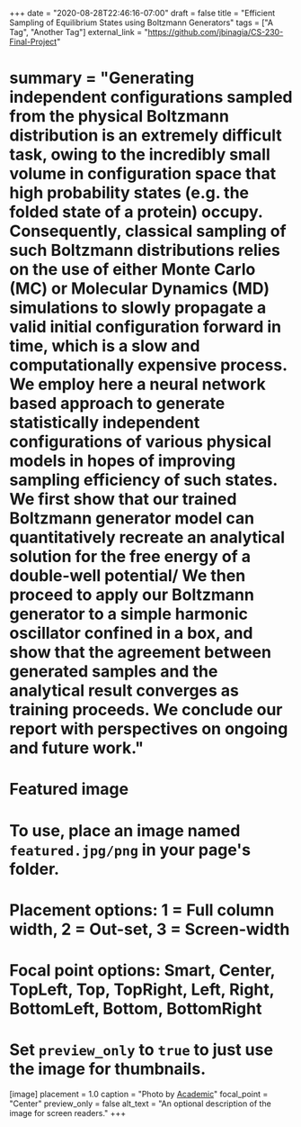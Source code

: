+++
date = "2020-08-28T22:46:16-07:00"
draft = false
title = "Efficient Sampling of Equilibrium States using Boltzmann Generators"
tags = ["A Tag", "Another Tag"]
external_link = "https://github.com/jbinagia/CS-230-Final-Project"
# summary = "Generating independent configurations sampled from the physical Boltzmann distribution is an extremely difficult task, owing to the incredibly small volume in configuration space that high probability states (e.g. the folded state of a protein) occupy. Consequently, classical sampling of such Boltzmann distributions relies on the use of either Monte Carlo (MC) or Molecular Dynamics (MD) simulations to slowly propagate a valid initial configuration forward in time, which is a slow and computationally expensive process. We employ here a neural network based approach to generate statistically independent configurations of various physical models in hopes of improving sampling efficiency of such states. We first show that our trained Boltzmann generator model can quantitatively recreate an analytical solution for the free energy of a double-well potential/ We then proceed to apply our Boltzmann generator to a simple harmonic oscillator confined in a box, and show that the agreement between generated samples and the analytical result converges as training proceeds. We conclude our report with perspectives on ongoing and future work."

# Featured image
# To use, place an image named `featured.jpg/png` in your page's folder.
# Placement options: 1 = Full column width, 2 = Out-set, 3 = Screen-width
# Focal point options: Smart, Center, TopLeft, Top, TopRight, Left, Right, BottomLeft, Bottom, BottomRight
# Set `preview_only` to `true` to just use the image for thumbnails.
[image]
placement = 1.0
caption = "Photo by [Academic](https://sourcethemes.com/academic/)"
focal_point = "Center"
preview_only = false
alt_text = "An optional description of the image for screen readers."
+++
